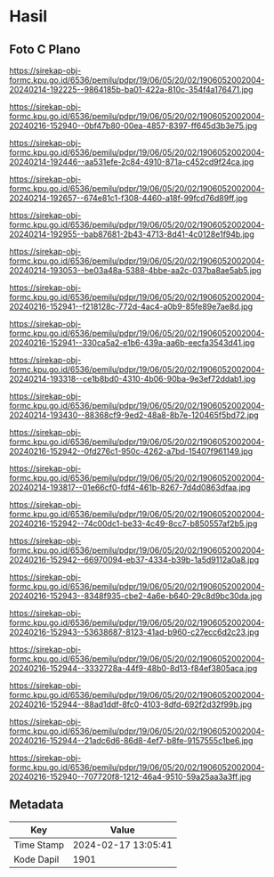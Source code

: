 # Hasil

## Foto C Plano

https://sirekap-obj-formc.kpu.go.id/6536/pemilu/pdpr/19/06/05/20/02/1906052002004-20240214-192225--9864185b-ba01-422a-810c-354f4a176471.jpg

https://sirekap-obj-formc.kpu.go.id/6536/pemilu/pdpr/19/06/05/20/02/1906052002004-20240216-152940--0bf47b80-00ea-4857-8397-ff645d3b3e75.jpg

https://sirekap-obj-formc.kpu.go.id/6536/pemilu/pdpr/19/06/05/20/02/1906052002004-20240214-192446--aa531efe-2c84-4910-871a-c452cd9f24ca.jpg

https://sirekap-obj-formc.kpu.go.id/6536/pemilu/pdpr/19/06/05/20/02/1906052002004-20240214-192657--674e81c1-f308-4460-a18f-99fcd76d89ff.jpg

https://sirekap-obj-formc.kpu.go.id/6536/pemilu/pdpr/19/06/05/20/02/1906052002004-20240214-192955--bab87681-2b43-4713-8d41-4c0128e1f94b.jpg

https://sirekap-obj-formc.kpu.go.id/6536/pemilu/pdpr/19/06/05/20/02/1906052002004-20240214-193053--be03a48a-5388-4bbe-aa2c-037ba8ae5ab5.jpg

https://sirekap-obj-formc.kpu.go.id/6536/pemilu/pdpr/19/06/05/20/02/1906052002004-20240216-152941--f218128c-772d-4ac4-a0b9-85fe89e7ae8d.jpg

https://sirekap-obj-formc.kpu.go.id/6536/pemilu/pdpr/19/06/05/20/02/1906052002004-20240216-152941--330ca5a2-e1b6-439a-aa6b-eecfa3543d41.jpg

https://sirekap-obj-formc.kpu.go.id/6536/pemilu/pdpr/19/06/05/20/02/1906052002004-20240214-193318--ce1b8bd0-4310-4b06-90ba-9e3ef72ddab1.jpg

https://sirekap-obj-formc.kpu.go.id/6536/pemilu/pdpr/19/06/05/20/02/1906052002004-20240214-193430--88368cf9-9ed2-48a8-8b7e-120465f5bd72.jpg

https://sirekap-obj-formc.kpu.go.id/6536/pemilu/pdpr/19/06/05/20/02/1906052002004-20240216-152942--0fd276c1-950c-4262-a7bd-15407f961149.jpg

https://sirekap-obj-formc.kpu.go.id/6536/pemilu/pdpr/19/06/05/20/02/1906052002004-20240214-193817--01e66cf0-fdf4-461b-8267-7d4d0863dfaa.jpg

https://sirekap-obj-formc.kpu.go.id/6536/pemilu/pdpr/19/06/05/20/02/1906052002004-20240216-152942--74c00dc1-be33-4c49-8cc7-b850557af2b5.jpg

https://sirekap-obj-formc.kpu.go.id/6536/pemilu/pdpr/19/06/05/20/02/1906052002004-20240216-152942--66970094-eb37-4334-b39b-1a5d9112a0a8.jpg

https://sirekap-obj-formc.kpu.go.id/6536/pemilu/pdpr/19/06/05/20/02/1906052002004-20240216-152943--8348f935-cbe2-4a6e-b640-29c8d9bc30da.jpg

https://sirekap-obj-formc.kpu.go.id/6536/pemilu/pdpr/19/06/05/20/02/1906052002004-20240216-152943--53638687-8123-41ad-b960-c27ecc6d2c23.jpg

https://sirekap-obj-formc.kpu.go.id/6536/pemilu/pdpr/19/06/05/20/02/1906052002004-20240216-152944--3332728a-44f9-48b0-8d13-f84ef3805aca.jpg

https://sirekap-obj-formc.kpu.go.id/6536/pemilu/pdpr/19/06/05/20/02/1906052002004-20240216-152944--88ad1ddf-8fc0-4103-8dfd-692f2d32f99b.jpg

https://sirekap-obj-formc.kpu.go.id/6536/pemilu/pdpr/19/06/05/20/02/1906052002004-20240216-152944--21adc6d6-86d8-4ef7-b8fe-9157555c1be6.jpg

https://sirekap-obj-formc.kpu.go.id/6536/pemilu/pdpr/19/06/05/20/02/1906052002004-20240216-152940--707720f8-1212-46a4-9510-59a25aa3a3ff.jpg


## Metadata

| Key        | Value               |
| ---------- | ------------------- |
| Time Stamp | 2024-02-17 13:05:41 |
| Kode Dapil | 1901                |



